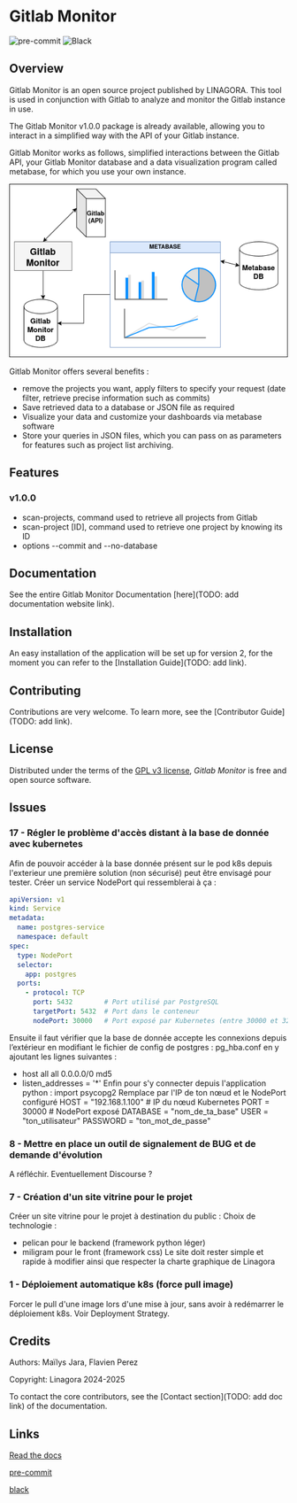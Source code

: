 # Gitlab Monitor

![pre-commit](https://img.shields.io/badge/pre--commit-enabled-brightgreen?logo=pre-commit&logoColor=white)
![Black](https://img.shields.io/badge/code%20style-black-000000.svg)

## Overview

Gitlab Monitor is an open source project published by LINAGORA. This tool is used in conjunction with Gitlab to analyze and monitor the Gitlab instance in use.

The Gitlab Monitor v1.0.0 package is already available, allowing you to interact in a simplified way with the API of your Gitlab instance.

Gitlab Monitor works as follows, simplified interactions between the Gitlab API, your Gitlab Monitor database and a data visualization program called metabase, for which you use your own instance.

![Gitlab Monitor overview Diagram](docs/_static/gitlab_monitor.drawio.png)

Gitlab Monitor offers several benefits :
- remove the projects you want, apply filters to specify your request (date filter, retrieve precise information such as commits)
- Save retrieved data to a database or JSON file as required
- Visualize your data and customize your dashboards via metabase software
- Store your queries in JSON files, which you can pass on as parameters for features such as project list archiving.


## Features
### v1.0.0
- scan-projects, command used to retrieve all projects from Gitlab
- scan-project [ID], command used to retrieve one project by knowing its ID
- options --commit and --no-database

## Documentation

See the entire Gitlab Monitor Documentation [here](TODO: add documentation website link).

## Installation

An easy installation of the application will be set up for version 2, for the moment you can refer to the [Installation Guide](TODO: add link).

## Contributing

Contributions are very welcome.
To learn more, see the [Contributor Guide](TODO: add link).

## License

Distributed under the terms of the [GPL v3 license](LICENSE),
_Gitlab Monitor_ is free and open source software.

## Issues

### 17 - Régler le problème d'accès distant à la base de donnée avec kubernetes
Afin de pouvoir accéder à la base donnée présent sur le pod k8s depuis l'exterieur une première solution (non sécurisé) peut être envisagé pour tester.
Créer un service NodePort qui ressemblerai à ça :
```yaml
apiVersion: v1
kind: Service
metadata:
  name: postgres-service
  namespace: default
spec:
  type: NodePort
  selector:
    app: postgres
  ports:
    - protocol: TCP
      port: 5432        # Port utilisé par PostgreSQL
      targetPort: 5432  # Port dans le conteneur
      nodePort: 30000   # Port exposé par Kubernetes (entre 30000 et 32767)
```
Ensuite il faut vérifier que la base de donnée accepte les connexions depuis l’extérieur en modifiant le fichier de config de postgres :
pg_hba.conf en y ajoutant les lignes suivantes :
- host all all 0.0.0.0/0 md5
- listen_addresses = '*'
Enfin pour s'y connecter depuis l'application python :
import psycopg2
Remplace par l'IP de ton nœud et le NodePort configuré
HOST = "192.168.1.100"  # IP du nœud Kubernetes
PORT = 30000            # NodePort exposé
DATABASE = "nom_de_ta_base"
USER = "ton_utilisateur"
PASSWORD = "ton_mot_de_passe"

### 8 - Mettre en place un outil de signalement de BUG et de demande d'évolution
A réfléchir. Eventuellement Discourse ?

### 7 - Création d'un site vitrine pour le projet
Créer un site vitrine pour le projet à destination du public :
Choix de technologie :
- pelican pour le backend (framework python léger)
- miligram pour le front (framework css)
Le site doit rester simple et rapide à modifier ainsi que respecter la charte graphique de Linagora

### 1 - Déploiement automatique k8s (force pull image)
Forcer le pull d'une image lors d'une mise à jour, sans avoir à redémarrer le déploiement k8s. Voir Deployment Strategy.

## Credits

Authors: Maïlys Jara, Flavien Perez

Copyright: Linagora 2024-2025

To contact the core contributors, see the [Contact section](TODO: add doc link) of the documentation.

## Links

[Read the docs](https://docs.readthedocs.com/platform/stable/)

[pre-commit](https://github.com/pre-commit/pre-commit)

[black](https://github.com/psf/black)